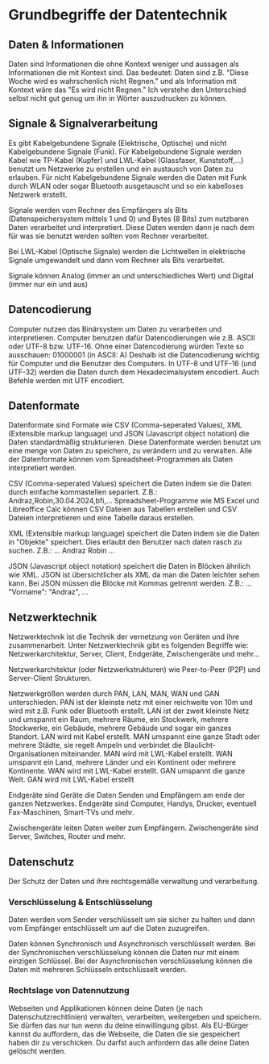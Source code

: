 # Grundbegriffe der Datentechnik

## Daten & Informationen

Daten sind Informationen die ohne Kontext weniger und aussagen als Informationen die mit Kontext sind. Das bedeutet: Daten sind z.B. "Diese Woche wird es wahrschenlich nicht Regnen." und als Information mit Kontext wäre das "Es wird nicht Regnen." Ich verstehe den Unterschied selbst nicht gut genug um ihn in Wörter auszudrucken zu können.

## Signale & Signalverarbeitung

 Es gibt Kabelgebundene Signale (Elektrische, Optische) und nicht Kabelgebundene Signale (Funk). Für Kabelgebundene Signale werden Kabel wie TP-Kabel (Kupfer) und LWL-Kabel (Glassfaser, Kunststoff,...) benutzt um Netzwerke zu erstellen und ein austausch von Daten zu erlauben. Für nicht Kabelgebundene Signale werden die Daten mit Funk durch WLAN oder sogar Bluetooth ausgetauscht und so ein kabelloses Netzwerk erstellt. 
 
 Signale werden vom Rechner des Empfängers als Bits (Datenspeichersystem mittels 1 und 0) und Bytes (8 Bits) zum nutzbaren Daten verarbeitet und interpretiert. Diese Daten werden dann je nach dem für was sie benutzt werden sollten vom Rechner verarbeitet.

 Bei LWL-Kabel (Optische Signale) werden die Lichtwellen in elektrische Signale umgewandelt und dann vom Rechner als Bits verarbeitet.

 Signale können Analog (immer an und unterschiedliches Wert) und Digital (immer nur ein und aus) 

## Datencodierung

Computer nutzen das Binärsystem um Daten zu verarbeiten und interpretieren. Computer benutzen dafür Datencodierungen wie z.B. ASCII oder UTF-8 bzw. UTF-16. Ohne einer Datencodierung würden Texte so ausschauen: 01000001 (in ASCII: A)
 Deshalb ist die Datencodierung wichtig für Computer und die Benutzer des Computers. In UTF-8 und UTF-16 (und UTF-32) werden die Daten durch dem Hexadecimalsystem encodiert. Auch Befehle werden mit UTF encodiert.

## Datenformate

Datenformate sind Formate wie CSV (Comma-seperated Values), XML (Extensible markup language) und JSON (Javascript object notation) die Daten standardmäßig strukturieren. Diese Datenformate werden benutzt um eine menge von Daten zu speichern, zu verändern und zu verwalten. Alle der Datenformate können vom Spreadsheet-Programmen als Daten interpretiert werden.

CSV (Comma-seperated Values) speichert die Daten indem sie die Daten durch einfache kommastellen separiert. Z.B.: Andraz,Robin,30.04.2024,bfi,... Spreadsheet-Programme wie MS Excel und Libreoffice Calc können CSV Dateien aus Tabellen erstellen und CSV Dateien interpretieren und eine Tabelle daraus erstellen.

XML (Extensible markup language) speichert die Daten indem sie die Daten in "Objekte" speichert. Dies erlaubt den Benutzer nach daten rasch zu suchen. Z.B.: ... <Arbeiter>Andraz Robin</Arbeiter> ...

JSON (Javascript object notation) speichert die Daten in Blöcken ähnlich wie XML. JSON ist übersichtlicher als XML da man die Daten leichter sehen kann. Bei JSON müssen die Blöcke mit Kommas getrennt werden. Z.B.: ... "Vorname": "Andraz", ...

## Netzwerktechnik

Netzwerktechnik ist die Technik der vernetzung von Geräten und ihre zusammenarbeit. Unter Netzwerktechnik gibt es folgenden Begriffe wie: Netzwerkarchitektur, Server, Client, Endgeräte, Zwischengeräte und mehr...

Netzwerkarchitektur (oder Netzwerkstrukturen) wie Peer-to-Peer (P2P) und Server-Client Strukturen.

Netzwerkgrößen werden durch PAN, LAN, MAN, WAN und GAN unterschieden. 
PAN ist der kleinste netz mit einer reichweite von 10m und wird mit z.B. Funk oder Bluetooth erstellt. 
LAN ist der zweit kleinste Netz und umspannt ein Raum, mehrere Räume, ein Stockwerk, mehrere Stockwerke, ein Gebäude, mehrere Gebäude und sogar ein ganzes Standort. LAN wird mit Kabel erstellt. 
MAN umspannt eine ganze Stadt oder mehrere Städte, sie regelt Ampeln und verbindet die Blaulicht-Organisationen miteinander. MAN wird mit LWL-Kabel erstellt.
WAN umspannt ein Land, mehrere Länder und ein Kontinent oder mehrere Kontinente. WAN wird mit LWL-Kabel erstellt.
GAN umspannt die ganze Welt. GAN wird mit LWL-Kabel erstellt

Endgeräte sind Geräte die Daten Senden und Empfängern am ende der ganzen Netzwerkes. Endgeräte sind Computer, Handys, Drucker, eventuell Fax-Maschinen, Smart-TVs und mehr.

Zwischengeräte leiten Daten weiter zum Empfängern. Zwischengeräte sind Server, Switches, Router und mehr.

## Datenschutz

Der Schutz der Daten und ihre rechtsgemäße verwaltung und verarbeitung.

### Verschlüsselung & Entschlüsselung

Daten werden vom Sender verschlüsselt um sie sicher zu halten und dann vom Empfänger entschlüsselt um auf die Daten zuzugreifen.

Daten können Synchronisch und Asynchronisch verschlüsselt werden. Bei der Synchronischen verschlüsselung können die Daten nur mit einem einzigen Schlüssel. Bei der Asynchronischen verschlüsselung können die Daten mit mehreren Schlüsseln entschlüsselt werden.

### Rechtslage von Datennutzung

Webseiten und Applikationen können deine Daten (je nach Datenschutzrechtlinien) verwalten, verarbeiten, weitergeben und speichern. Sie dürfen das nur tun wenn du deine einwillingung gibst. 
Als EU-Bürger kannst du auffordern, das die Webseite, die Daten die sie gespeichert haben dir zu verschicken. Du darfst auch anfordern das alle deine Daten gelöscht werden.
